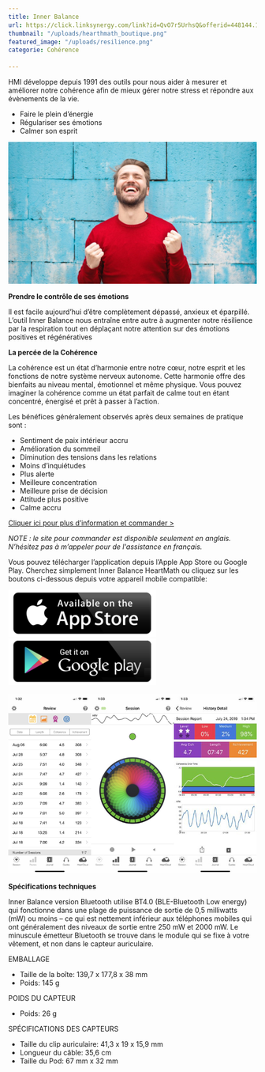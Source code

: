 ```yaml
---
title: Inner Balance
url: https://click.linksynergy.com/link?id=QvO7r5UrhsQ&offerid=448144.11732971798&type=2&murl=http%3A%2F%2Fstore.heartmath.com%2Finnerbalance
thumbnail: "/uploads/hearthmath_boutique.png"
featured_image: "/uploads/resilience.png"
categorie: Cohérence

---
```

HMI développe depuis 1991 des outils pour nous aider à mesurer et améliorer notre cohérence afin de mieux gérer notre stress et répondre aux évènements de la vie.

- Faire le plein d’énergie
- Régulariser ses émotions
- Calmer son esprit

![Smile](/uploads/bruce-mars-cropped.png)

**Prendre le contrôle de ses émotions**

Il est facile aujourd’hui d’être complètement dépassé, anxieux et éparpillé. L’outil Inner Balance nous entraîne entre autre à augmenter notre résilience par la respiration tout en déplaçant notre attention sur des émotions positives et régénératives

**La percée de la Cohérence**

La cohérence est un état d’harmonie entre notre cœur, notre esprit et les fonctions de notre système nerveux autonome. Cette harmonie offre des bienfaits au niveau mental, émotionnel et même physique. Vous pouvez imaginer la cohérence comme un état parfait de calme tout en étant concentré, énergisé et prêt à passer à l’action.

Les bénéfices généralement observés après deux semaines de pratique sont :

- Sentiment de paix intérieur accru
- Amélioration du sommeil
- Diminution des tensions dans les relations
- Moins d’inquiétudes
- Plus alerte
- Meilleure concentration
- Meilleure prise de décision
- Attitude plus positive
- Calme accru

[Cliquer ici pour plus d’information et commander >](https://click.linksynergy.com/link?id=QvO7r5UrhsQ&offerid=448144.11732971798&type=2&murl=http%3A%2F%2Fstore.heartmath.com%2Finnerbalance)

_NOTE : le site pour commander est disponible seulement en anglais. N’hésitez pas à m’appeler pour de l'assistance en français._

Vous pouvez télécharger l’application depuis l’Apple App Store ou Google Play. Cherchez simplement Inner Balance HeartMath ou cliquez sur les boutons ci-dessous depuis votre appareil mobile compatible:

[![App Store](/uploads/app-store.png)](https://itunes.apple.com/fr/app/inner-balance/id569278747?mt=8)
[![Play Store](/uploads/googleplay.png)](https://play.google.com/store/apps/details?id=com.heartmath.innerbalance)

![Inner Balance App](/uploads/Innerbalanceapp-combined.jpg)

**Spécifications techniques**

Inner Balance version Bluetooth utilise BT4.0 (BLE-Bluetooth Low energy) qui fonctionne dans une plage de puissance de sortie de 0,5 milliwatts (mW) ou moins – ce qui est nettement inférieur aux téléphones mobiles qui ont généralement des niveaux de sortie entre 250 mW et 2000 mW. Le minuscule émetteur Bluetooth se trouve dans le module qui se fixe à votre vêtement, et non dans le capteur auriculaire.

EMBALLAGE

- Taille de la boîte: 139,7 x 177,8 x 38 mm
- Poids: 145 g

POIDS DU CAPTEUR

- Poids: 26 g

SPÉCIFICATIONS DES CAPTEURS

- Taille du clip auriculaire: 41,3 x 19 x 15,9 mm
- Longueur du câble: 35,6 cm
- Taille du Pod: 67 mm x 32 mm